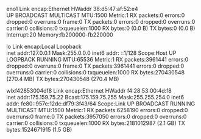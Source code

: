 eno1      Link encap:Ethernet  HWaddr 38:d5:47:af:52:e4  
          UP BROADCAST MULTICAST  MTU:1500  Metric:1
          RX packets:0 errors:0 dropped:0 overruns:0 frame:0
          TX packets:0 errors:0 dropped:0 overruns:0 carrier:0
          collisions:0 txqueuelen:1000 
          RX bytes:0 (0.0 B)  TX bytes:0 (0.0 B)
          Interrupt:20 Memory:fb200000-fb220000 

lo        Link encap:Local Loopback  
          inet addr:127.0.0.1  Mask:255.0.0.0
          inet6 addr: ::1/128 Scope:Host
          UP LOOPBACK RUNNING  MTU:65536  Metric:1
          RX packets:3961441 errors:0 dropped:0 overruns:0 frame:0
          TX packets:3961441 errors:0 dropped:0 overruns:0 carrier:0
          collisions:0 txqueuelen:1000 
          RX bytes:270430548 (270.4 MB)  TX bytes:270430548 (270.4 MB)

wlxf42853004df8 Link encap:Ethernet  HWaddr f4:28:53:00:4d:f8  
          inet addr:175.159.75.22  Bcast:175.159.75.255  Mask:255.255.254.0
          inet6 addr: fe80::957e:12dc:df79:3f43/64 Scope:Link
          UP BROADCAST RUNNING MULTICAST  MTU:1500  Metric:1
          RX packets:6258190 errors:0 dropped:0 overruns:0 frame:0
          TX packets:3957050 errors:0 dropped:0 overruns:0 carrier:0
          collisions:0 txqueuelen:1000 
          RX bytes:2181012987 (2.1 GB)  TX bytes:1524671915 (1.5 GB)

